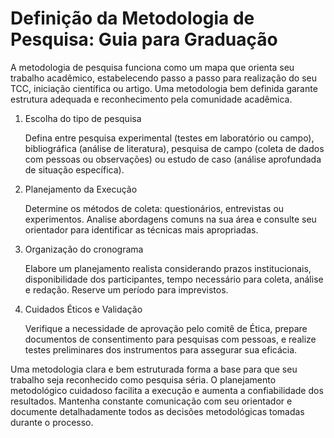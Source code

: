 # Definição da Metodologia de Pesquisa: Guia para Graduação

A metodologia de pesquisa funciona como um mapa que orienta seu trabalho acadêmico, estabelecendo passo a passo para realização do seu TCC, iniciação científica ou artigo. Uma metodologia bem definida garante estrutura adequada e reconhecimento pela comunidade acadêmica.

1. Escolha do tipo de pesquisa

    Defina entre pesquisa experimental (testes em laboratório ou campo), bibliográfica (análise de literatura), pesquisa de campo (coleta de dados com pessoas ou observações) ou estudo de caso (análise aprofundada de situação específica).

2. Planejamento da Execução

    Determine os métodos de coleta: questionários, entrevistas ou experimentos. Analise abordagens comuns na sua área e consulte seu orientador para identificar as técnicas mais apropriadas.

3. Organização do cronograma

    Elabore um planejamento realista considerando prazos institucionais, disponibilidade dos participantes, tempo necessário para coleta, análise e redação. Reserve um período para imprevistos.

4. Cuidados Éticos e Validação

    Verifique a necessidade de aprovação pelo comitê de Ética,  prepare documentos de consentimento para pesquisas com pessoas, e realize testes preliminares dos instrumentos para assegurar sua eficácia.

Uma metodologia clara e bem estruturada forma a base para que seu trabalho seja reconhecido como pesquisa séria. O planejamento metodológico cuidadoso facilita a execução e aumenta a confiabilidade dos resultados. Mantenha constante comunicação com seu orientador e documente detalhadamente todos as decisões metodológicas tomadas durante o processo.
